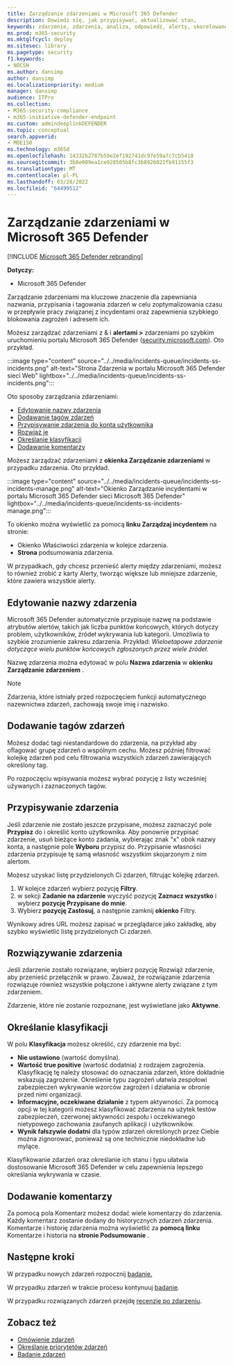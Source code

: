 ```yaml
---
title: Zarządzanie zdarzeniami w Microsoft 365 Defender
description: Dowiedz się, jak przypisywać, aktualizować stan,
keywords: zdarzenie, zdarzenia, analiza, odpowiedź, alerty, skorelowane alerty, przypisywanie, aktualizowanie, stan, zarządzanie, klasyfikacja, microsoft, 365, m365
ms.prod: m365-security
ms.mktglfcycl: deploy
ms.sitesec: library
ms.pagetype: security
f1.keywords:
- NOCSH
ms.author: dansimp
author: dansimp
ms.localizationpriority: medium
manager: dansimp
audience: ITPro
ms.collection:
- M365-security-compliance
- m365-initiative-defender-endpoint
ms.custom: admindeeplinkDEFENDER
ms.topic: conceptual
search.appverid:
- MOE150
ms.technology: m365d
ms.openlocfilehash: 14332b2787b59e2ef192741dc97e59a7c7cb5418
ms.sourcegitcommit: 3b8e009ea1ce928505b8fc3b8926021fb91155f3
ms.translationtype: MT
ms.contentlocale: pl-PL
ms.lasthandoff: 03/28/2022
ms.locfileid: "64499512"
---
```

# <a name="manage-incidents-in-microsoft-365-defender"></a>Zarządzanie zdarzeniami w Microsoft 365 Defender

[!INCLUDE [Microsoft 365 Defender rebranding](../includes/microsoft-defender.md)]


**Dotyczy:**
- Microsoft 365 Defender

Zarządzanie zdarzeniami ma kluczowe znaczenie dla zapewniania nazwania, przypisania i tagowania zdarzeń w celu zoptymalizowania czasu w przepływie pracy związanej z incydentami oraz zapewnienia szybkiego blokowania zagrożeń i  adresem ich.

Możesz zarządzać zdarzeniami z & i **alertami >** zdarzeniami po szybkim uruchomieniu portalu Microsoft 365 Defender ([security.microsoft.com](https://security.microsoft.com)). Oto przykład.

:::image type="content" source="../../media/incidents-queue/incidents-ss-incidents.png" alt-text="Strona Zdarzenia w portalu Microsoft 365 Defender sieci Web" lightbox="../../media/incidents-queue/incidents-ss-incidents.png":::

Oto sposoby zarządzania zdarzeniami:

- [Edytowanie nazwy zdarzenia](#edit-the-incident-name)
- [Dodawanie tagów zdarzeń](#add-incident-tags)
- [Przypisywanie zdarzenia do konta użytkownika](#assign-an-incident)
- [Rozwiąż je](#resolve-an-incident)
- [Określanie klasyfikacji](#specify-the-classification)
- [Dodawanie komentarzy](#add-comments)

Możesz zarządzać zdarzeniami z **okienka Zarządzanie zdarzeniami** w przypadku zdarzenia. Oto przykład.

:::image type="content" source="../../media/incidents-queue/incidents-ss-incidents-manage.png" alt-text="Okienko Zarządzanie incydentami w portalu Microsoft 365 Defender sieci Microsoft 365 Defender" lightbox="../../media/incidents-queue/incidents-ss-incidents-manage.png":::

To okienko można wyświetlić za pomocą **linku Zarządzaj incydentem** na stronie:

- Okienko Właściwości zdarzenia w kolejce zdarzenia.
- **Strona** podsumowania zdarzenia.

W przypadkach, gdy chcesz przenieść alerty między zdarzeniami, możesz to również zrobić z karty Alerty,  tworząc większe lub mniejsze zdarzenie, które zawiera wszystkie alerty.

## <a name="edit-the-incident-name"></a>Edytowanie nazwy zdarzenia

Microsoft 365 Defender automatycznie przypisuje nazwę na podstawie atrybutów alertów, takich jak liczba punktów końcowych, których dotyczy problem, użytkowników, źródeł wykrywania lub kategorii. Umożliwia to szybkie zrozumienie zakresu zdarzenia. Przykład: *Wieloetapowe zdarzenie dotyczące wielu punktów końcowych zgłoszonych przez wiele źródeł.*

Nazwę zdarzenia można edytować w polu **Nazwa zdarzenia** w **okienku Zarządzanie zdarzeniem** .

> [!NOTE]
> Zdarzenia, które istniały przed rozpoczęciem funkcji automatycznego nazewnictwa zdarzeń, zachowają swoje imię i nazwisko.

## <a name="add-incident-tags"></a>Dodawanie tagów zdarzeń

Możesz dodać tagi niestandardowe do zdarzenia, na przykład aby oflagować grupę zdarzeń o wspólnym cechu. Możesz później filtrować kolejkę zdarzeń pod celu filtrowania wszystkich zdarzeń zawierających określony tag.

Po rozpoczęciu wpisywania możesz wybrać pozycję z listy wcześniej używanych i zaznaczonych tagów.

## <a name="assign-an-incident"></a>Przypisywanie zdarzenia

Jeśli zdarzenie nie zostało jeszcze przypisane, możesz zaznaczyć pole **Przypisz** do i określić konto użytkownika. Aby ponownie przypisać zdarzenie, usuń bieżące konto zadania, wybierając znak "x" obok nazwy konta, a następnie pole **Wyboru** przypisz do. Przypisanie własności zdarzenia przypisuje tę samą własność wszystkim skojarzonym z nim alertom.

Możesz uzyskać listę przydzielonych Ci zdarzeń, filtrując kolejkę zdarzeń. 

1. W kolejce zdarzeń wybierz pozycję **Filtry**.
2. w sekcji **Zadanie na zdarzenie** wyczyść pozycję **Zaznacz wszystko** i wybierz **pozycję Przypisane do mnie**.
3. Wybierz **pozycję Zastosuj**, a następnie zamknij **okienko** Filtry.

Wynikowy adres URL możesz zapisać w przeglądarce jako zakładkę, aby szybko wyświetlić listę przydzielonych Ci zdarzeń.

## <a name="resolve-an-incident"></a>Rozwiązywanie zdarzenia

Jeśli zdarzenie zostało rozwiązane, wybierz pozycję Rozwiąż  zdarzenie, aby przenieść przełącznik w prawo. Zauważ, że rozwiązanie zdarzenia rozwiązuje również wszystkie połączone i aktywne alerty związane z tym zdarzeniem.

Zdarzenie, które nie zostanie rozpoznane, jest wyświetlane jako **Aktywne**.

## <a name="specify-the-classification"></a>Określanie klasyfikacji

W polu **Klasyfikacja** możesz określić, czy zdarzenie ma być:

- **Nie ustawiono** (wartość domyślna).
- **Wartość true positive** (wartość dodatnia) z rodzajem zagrożenia. Klasyfikację tę należy stosować do oznaczania zdarzeń, które dokładnie wskazują zagrożenie. Określenie typu zagrożeń ułatwia zespołowi zabezpieczeń wykrywanie wzorców zagrożeń i działania w obronie przed nimi organizacji.
- **Informacyjne, oczekiwane działanie** z typem aktywności. Za pomocą opcji w tej kategorii możesz klasyfikować zdarzenia na użytek testów zabezpieczeń, czerwonej aktywności zespołu i oczekiwanego nietypowego zachowania zaufanych aplikacji i użytkowników.
- **Wynik fałszywie dodatni** dla typów zdarzeń określonych przez Ciebie można zignorować, ponieważ są one technicznie niedokładne lub mylące.

Klasyfikowanie zdarzeń oraz określanie ich stanu i typu ułatwia dostosowanie Microsoft 365 Defender w celu zapewnienia lepszego określania wykrywania w czasie.

## <a name="add-comments"></a>Dodawanie komentarzy

Za pomocą pola Komentarz możesz dodać wiele komentarzy do zdarzenia. Każdy komentarz zostanie dodany do historycznych zdarzeń zdarzenia. Komentarze i historię zdarzenia można wyświetlić za **pomocą linku** Komentarze i historia na **stronie Podsumowanie** .

## <a name="next-steps"></a>Następne kroki

W przypadku nowych zdarzeń rozpocznij [badanie.](investigate-incidents.md)

W przypadku zdarzeń w trakcie procesu kontynuuj [badanie](investigate-incidents.md).

W przypadku rozwiązanych zdarzeń przejdę [recenzję po zdarzeniu](first-incident-post.md).

## <a name="see-also"></a>Zobacz też

- [Omówienie zdarzeń](incidents-overview.md)
- [Określanie priorytetów zdarzeń](incident-queue.md)
- [Badanie zdarzeń](investigate-incidents.md)
